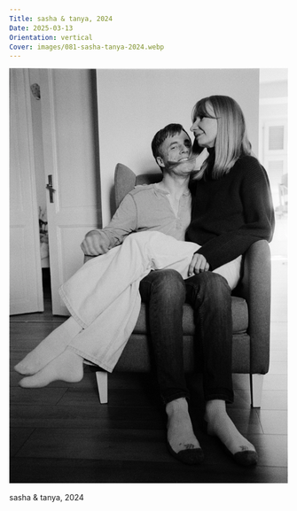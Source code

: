 ```yaml
---
Title: sasha & tanya, 2024
Date: 2025-03-13
Orientation: vertical
Cover: images/081-sasha-tanya-2024.webp
---
```


![sasha & tanya, 2024](images/081-sasha-tanya-2024@2x.webp)

sasha & tanya, 2024
